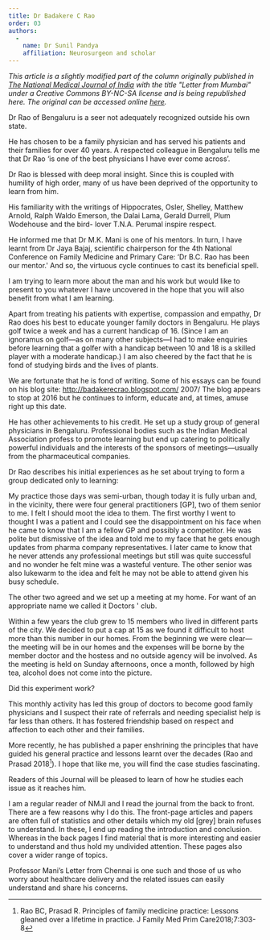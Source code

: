 ```yaml
---
title: Dr Badakere C Rao
order: 03
authors:
  -
    name: Dr Sunil Pandya
    affiliation: Neurosurgeon and scholar
---
```


*This article is a slightly modified part of the column originally published in [The National Medical Journal of India](http://www.nmji.in) with the title "Letter from Mumbai" under a Creative Commons BY-NC-SA license and is being republished here. The original can be accessed online [here](http://www.nmji.in/article.asp?issn=0970-258X;year=2019;volume=32;issue=1;spage=49;epage=51;aulast=Pandya).*

Dr Rao of Bengaluru is a seer not adequately recognized outside his own state.

He has chosen to be a family physician and has served his patients and their families for over 40 years. A respected colleague in Bengaluru tells me that Dr Rao ‘is one of the best physicians I have ever come across’.

Dr Rao is blessed with deep moral insight. Since this is coupled with humility of high order, many of us have been deprived of the opportunity to learn from him.

His familiarity with the writings of Hippocrates, Osler, Shelley, Matthew Arnold, Ralph Waldo Emerson, the Dalai Lama, Gerald Durrell, Plum Wodehouse and the bird- lover T.N.A. Perumal inspire respect.

He informed me that Dr M.K. Mani is one of his mentors. In turn, I have learnt from Dr Jaya Bajaj, scientific chairperson for the 4th National Conference on Family Medicine and Primary Care: ‘Dr B.C. Rao has been our mentor.' And so, the virtuous cycle continues to cast its beneficial spell.

I am trying to learn more about the man and his work but would like to present to you whatever I have uncovered in the hope that you will also benefit from what I am learning.

Apart from treating his patients with expertise, compassion and empathy, Dr Rao does his best to educate younger family doctors in Bengaluru. He plays golf twice a week and has a current handicap of 16. (Since I am an ignoramus on golf—as on many other subjects—I had to make enquiries before learning that a golfer with a handicap between 10 and 18 is a skilled player with a moderate handicap.) I am also cheered by the fact that he is fond of studying birds and the lives of plants.

We are fortunate that he is fond of writing. Some of his essays can be found on his blog site: http://badakerecrao.blogspot.com/ 2007/ The blog appears to stop at 2016 but he continues to inform, educate and, at times, amuse right up this date.

He has other achievements to his credit. He set up a study group of general physicians in Bengaluru. Professional bodies such as the Indian Medical Association profess to promote learning but end up catering to politically powerful individuals and the interests of the sponsors of meetings—usually from the pharmaceutical companies.

Dr Rao describes his initial experiences as he set about trying to form a group dedicated only to learning:

My practice those days was semi-urban, though today it is fully urban and, in the vicinity, there were four general practitioners [GP], two of them senior to me. I felt I should moot the idea to them. The first worthy I went to thought I was a patient and I could see the disappointment on his face when he came to know that I am a fellow GP and possibly a competitor. He was polite but dismissive of the idea and told me to my face that he gets enough updates from pharma company representatives. I later came to know that he never attends any professional meetings but still was quite successful and no wonder he felt mine was a wasteful venture. The other senior was also lukewarm to the idea and felt he may not be able to attend given his busy schedule.

The other two agreed and we set up a meeting at my home. For want of an appropriate name we called it Doctors ' club.

Within a few years the club grew to 15 members who lived in different parts of the city. We decided to put a cap at 15 as we found it difficult to host more than this number in our homes. From the beginning we were clear—the meeting will be in our homes and the expenses will be borne by the member doctor and the hostess and no outside agency will be involved. As the meeting is held on Sunday afternoons, once a month, followed by high tea, alcohol does not come into the picture.

Did this experiment work?

This monthly activity has led this group of doctors to become good family physicians and I suspect their rate of referrals and needing specialist help is far less than others. It has fostered friendship based on respect and affection to each other and their families.

More recently, he has published a paper enshrining the principles that have guided his general practice and lessons learnt over the decades (Rao and Prasad 2018[^1]). I hope that like me, you will find the case studies fascinating.

[^1]: Rao BC, Prasad R. Principles of family medicine practice: Lessons gleaned over a lifetime in practice. J Family Med Prim Care2018;7:303-8

Readers of this Journal will be pleased to learn of how he studies each issue as it reaches him.

I am a regular reader of NMJI and I read the journal from the back to front. There are a few reasons why I do this. The front-page articles and papers are often full of statistics and other details which my old [grey] brain refuses to understand. In these, I end up reading the introduction and conclusion. Whereas in the back pages I find material that is more interesting and easier to understand and thus hold my undivided attention. These pages also cover a wider range of topics.

Professor Mani’s Letter from Chennai is one such and those of us who worry about healthcare delivery and the related issues can easily understand and share his concerns.

